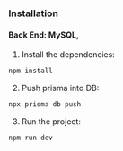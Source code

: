 
### Installation
#### Back End: MySQL, 

1. Install the dependencies:
```sh
npm install
```

2. Push prisma into DB:
```sh
npx prisma db push
```

3. Run the project:
```sh
npm run dev
```


